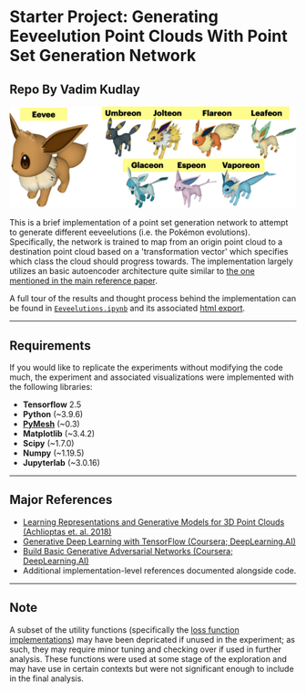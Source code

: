 # **Starter Project:** Generating Eeveelution Point Clouds With Point Set Generation Network
## Repo By Vadim Kudlay 

![eeveelution pics](objs/eevee_pic.png)

This is a brief implementation of a point set generation network to attempt to generate different eeveelutions (i.e. the Pokémon evolutions). Specifically, the network is trained to map from an origin point cloud to a destination point cloud based on a 'transformation vector' which specifies which class the cloud should progress towards. The implementation largely utilizes an basic autoencoder architecture quite similar to [the one mentioned in the main reference paper](https://arxiv.org/abs/1707.02392).


A full tour of the results and thought process behind the implementation can be found in [`Eeveelutions.ipynb`](Eeveelutions.ipynb) and its associated [html export](Eeveelutions.html).

---

## Requirements

If you would like to replicate the experiments without modifying the code much, the experiment and associated visualizations were implemented with the following libraries: 

- **Tensorflow** 2.5
- **Python** (~3.9.6)
- [**PyMesh**](https://pymesh.readthedocs.io/en/latest/installation.html#download-the-source) (~0.3)
- **Matplotlib** (~3.4.2)
- **Scipy** (~1.7.0)
- **Numpy** (~1.19.5)
- **Jupyterlab** (~3.0.16)

---

## Major References

- [Learning Representations and Generative Models for 3D Point Clouds (Achlioptas et. al. 2018)](https://arxiv.org/abs/1707.02392)
- [Generative Deep Learning with TensorFlow (Coursera; DeepLearning.AI)](https://www.coursera.org/learn/generative-deep-learning-with-tensorflow)
- [Build Basic Generative Adversarial Networks (Coursera; DeepLearning.AI)](https://www.coursera.org/learn/build-basic-generative-adversarial-networks-gans)
- Additional implementation-level references documented alongside code. 

---

## Note 

A subset of the utility functions (specifically the [loss function implementations](models/losses.py)) may have been depricated if unused in the experiment; as such, they may require minor tuning and checking over if used in further analysis. These functions were used at some stage of the exploration and may have use in certain contexts but were not significant enough to include in the final analysis. 